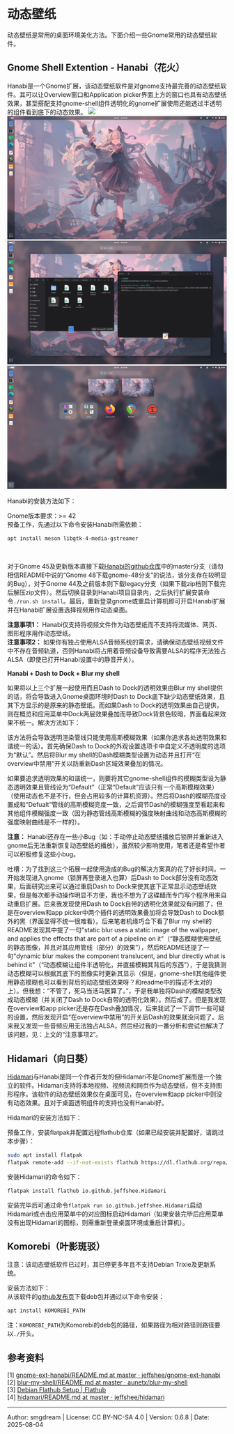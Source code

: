 # 动态壁纸
动态壁纸是常用的桌面环境美化方法。下面介绍一些Gnome常用的动态壁纸软件。

## Gnome Shell Extention - Hanabi（花火）  
Hanabi是一个Gnome扩展，该动态壁纸软件是对gnome支持最完善的动态壁纸软件。其可以让Overview窗口和Application picker界面上方的窗口也具有动态壁纸效果，甚至搭配支持gnome-shell组件透明化的gnome扩展使用还能透过半透明的组件看到底下的动态效果。
![](images/live-wp/.png)
![](images/live-wp/hanabi-1.png)
![](images/live-wp/hanabi-2.png)
![](images/live-wp/hanabi-3.png)

Hanabi的安装方法如下：  

Gnome版本要求：>= 42  
预备工作，先通过以下命令安装Hanabi所需依赖：  
```sh
apt install meson libgtk-4-media-gstreamer
```
<br>

对于Gnome 45及更新版本直接下载[Hanabi的github仓库](https://github.com/jeffshee/gnome-ext-hanabi)中的master分支（请勿相信README中说的“Gnome 48下载gnome-48分支”的说法，该分支存在较明显的Bug），对于Gnome 44及之前版本则下载legacy分支（如果下载zip档则下载完后解压zip文件）。然后切换目录到Hanabi项目目录内，之后执行扩展安装命令`./run.sh install`。最后，重新登录gnome或重启计算机即可开启Hanabi扩展并在Hanabi扩展设置选择视频用作动态桌面。  

**注意事项1：** Hanabi仅支持将视频文件作为动态壁纸而不支持将流媒体、网页、图形程序用作动态壁纸。  
**注意事项2：** 如果你有独占使用ALSA音频系统的需求，请确保动态壁纸视频文件中不存在音频轨道，否则Hanabi将占用着音频设备导致需要ALSA的程序无法独占ALSA（即使已打开Hanabi设置中的静音开关）。  

**Hanabi + Dash to Dock + Blur my shell**  

如果将以上三个扩展一起使用而且Dash to Dock的透明效果由Blur my shell提供的话，将会导致进入Gnome桌面环境时Dash to Dock底下缺少动态壁纸效果，且其下方显示的是原来的静态壁纸。而如果Dash to Dock的透明效果由自己提供，则在概览和应用菜单中Dock两层效果叠加而导致Dock背景色较暗，界面看起来效果不统一。解决方法如下：  

该方法将会导致透明渲染管线只能使用高斯模糊效果（如果你追求各处透明效果和谐统一的话）。首先确保Dash to Dock的外观设置选项卡中自定义不透明度的选项为“默认”。然后将Blur my shell的Dash模糊类型设置为动态并且打开“在overview中禁用”开关以防重新Dash区域效果叠加的情况。  

如果要追求透明效果的和谐统一，则要将其它gnome-shell组件的模糊类型设为静态透明效果且管线设为“Default”（正常“Default”应该只有一个高斯模糊效果）（使用动态也不是不行，但会占用较多的计算机资源）。然后将Dash的模糊亮度设置成和“Defualt”管线的高斯模糊亮度一致，之后调节Dash的模糊强度至看起来和其他组件模糊强度一致（因为静态管线高斯模糊的强度映射曲线和动态高斯模糊的强度映射曲线是不一样的）。  

**注意：** Hanabi还存在一些小Bug（如：手动停止动态壁纸播放后锁屏并重新进入gnome后无法重新恢复动态壁纸的播放），虽然较少影响使用，笔者还是希望作者可以积极修复这些小bug。  

吐槽：为了找到这三个拓展一起使用造成的Bug的解决方案真的花了好长时间。一开始发现进入gnome（锁屏再登录进入也算）后Dash to Dock部分没有动态效果，后面研究出来可以通过重启Dash to Dock来使其底下正常显示动态壁纸效果，但是每次都手动操作明显不方便，我也不想为了这碟醋而专门写个程序用来自动重启扩展。后来我发现使用Dash to Dock自带的透明化效果就没有问题了，但是在overview和app picker中两个插件的透明效果叠加将会导致Dash to Dock额外的黑（界面显得不统一很难看）。后来笔者机缘巧合下看了Blur my shell的README发现其中提了一句"static blur uses a static image of the wallpaper, and applies the effects that are part of a pipeline on it"（“静态模糊使用壁纸的静态图像，并且对其应用管线（部分）的效果”），然后README还提了一句"dynamic blur makes the component translucent, and blur directly what is behind it"（“动态模糊让组件半透明化，并直接模糊其背后的东西”），于是我猜测动态模糊可以根据其底下的图像实时更新其显示（但是，gnome-shell其他组件使用静态模糊也可以看到背后的动态壁纸效果呀？和readme中的描述不太对的上）。但我想：“不管了，死马当活马医算了。”，于是我单独将Dash的模糊类型改成动态模糊（并关闭了Dash to Dock自带的透明化效果）。然后成了。但是我发现在overview和app picker还是存在Dash叠加情况，后来我试了一下调节一些可疑的设置，然后发现开启“在overview中禁用”的开关后Dash的效果就没问题了。后来我又发现一些音频应用无法独占ALSA，然后经过我的一番分析和尝试也解决了该问题，见：上文的“注意事项2”。  

## Hidamari（向日葵）
[Hidamari](https://github.com/jeffshee/hidamari)与Hanabi是同一个作者开发的但Hidamari不是Gnome扩展而是一个独立的软件。Hidamari支持将本地视频、视频流和网页作为动态壁纸，但不支持图形程序。该软件的动态壁纸效果仅在桌面可见，在overview和app picker中则没有动态效果。且对于桌面透明组件的支持也没有Hanabi好。  

Hidamari的安装方法如下：  

预备工作，安装flatpak并配置远程flathub仓库（如果已经安装并配置好，请跳过本步骤）：  
```sh
sudo apt install flatpak
flatpak remote-add --if-not-exists flathub https://dl.flathub.org/repo/flathub.flatpakrepo
```

安装Hidamari的命令如下：  
```sh
flatpak install flathub io.github.jeffshee.Hidamari
```
安装完毕后可通过命令`flatpak run io.github.jeffshee.Hidamari`启动Hidamari或点击应用菜单中的对应图标启动Hidamari（如果安装完毕后应用菜单没有出现Hidamari的图标，则需重新登录桌面环境或重启计算机）。

## Komorebi（叶影斑驳）
注意：该动态壁纸软件已过时，其已停更多年且不支持Debian Trixie及更新系统。

安装方法如下：  
从该软件的[github发布页](https://github.com/christianloopp/komorebi/releases)下载deb包并通过以下命令安装：  
```sh
apt install KOMOREBI_PATH
```
注：`KOMOREBI_PATH`为Komorebi的deb包的路径，如果路径为相对路径则路径要以`./`开头。  

## 参考资料

\[1\] [gnome-ext-hanabi/README.md at master · jeffshee/gnome-ext-hanabi](https://github.com/jeffshee/gnome-ext-hanabi/blob/master/README.md)  
\[2\] [blur-my-shell/README.md at master · aunetx/blur-my-shell](https://github.com/aunetx/blur-my-shell/blob/master/README.md)  
\[3\] [Debian Flathub Setup | Flathub](https://flathub.org/setup/Debian)  
\[4\] [hidamari/README.md at master · jeffshee/hidamari](https://github.com/jeffshee/hidamari/blob/master/README.md)  

---
Author: smgdream | License: CC BY-NC-SA 4.0 | Version: 0.6.8 | Date: 2025-08-04
